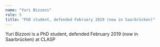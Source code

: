 ```yaml
---
name: "Yuri Bizzoni"
role: 5 
title: "PhD student, defended February 2019 (now in Saarbrücken)"
---
```

Yuri Bizzoni is a PhD student, defended February 2019 (now in Saarbrücken) at CLASP
